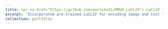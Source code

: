 ```yaml
---
title: <p> <a href="https://github.com/parnika31/MMSD_LaCLIP"> LaCLIP for Multi-Modal Sarcasm Detection </a> <img src='/images/mmsd.png' height="200" width="200"></p>
excerpt: "Incorporated pre-trained LaCLIP for encoding image and text to take advantage of text augmented pre-training for multi-modal srcarcasm detection on MMSD2.0 dataset."
collection: portfolio
---
```


